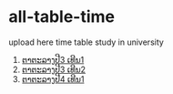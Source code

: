# all-table-time
upload here time table study in university

<ol>
    <li><a href="https://sengkue.github.io/all-table-time/3-1">ຕາຕະລາງປີ3 ເທີນ1</a></li>
    <li><a href="https://sengkue.github.io/all-table-time/3-2">ຕາຕະລາງປີ3 ເທີນ2</a></li>
    <li><a href="https://sengkue.github.io/all-table-time/4-1">ຕາຕະລາງປີ4 ເທີນ1</a></li>
</ol>
